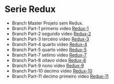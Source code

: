 # Serie Redux

- Branch Master Projeto sem Redux.
- Branch Part-1 primerio video [Redux-1](https://youtu.be/vbLdVZiYBu0)
- Branch Part-2 segundo video [Redux-2](https://youtu.be/4LIcojw7484)
- Branch Part-3 terceiro video [Redux-3](https://youtu.be/q0cca7fcpJ0)
- Branch Part-4 quarto video [Redux-4](https://youtu.be/SpZ3lnT_AbM)
- Branch Part-5 quarto video [Redux-5](https://youtu.be/QT_nWZwRdLg)
- Branch Part-7 setimo video [Redux-7](https://youtu.be/oaz1HXiXgpk)
- Branch Part-8 oitavo video [Redux-8](https://youtu.be/oN7wuGz_sA0)
- Branch Part-9 nono video [Redux-9](https://youtu.be/SPUGoDSKk14)
- Branch Part-10 decimo video [Redux-10](https://youtu.be/fjSYs7ZHRzo)
- Branch Part-11 decimo primeiro video [Redux-11](https://youtu.be/RNHr47Qqm3U)
